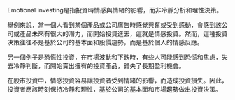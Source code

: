 

Emotional investing是指投資時情感與情緒的影響，而非冷靜分析和理性決策。

舉例來說，當一個人看到某個產品或公司廣告時感覺興奮或受到感動，會感到該公司或產品未來有很大的潛力，而開始投資進去，這就是情感投資。然而，這種投資決策往往不是基於公司的基本面和股價趨勢，而是基於個人的情感反應。

另一個例子是恐慌性投資，在市場波動和下跌時，有些人可能感到恐慌和焦慮，失去冷靜判斷，而開始賣出擁有的投資產品，錯失了長期盈利機會。

在股市投資中，情感投資容易讓投資者受到情緒的影響，而造成投資損失。因此，投資者應該時刻保持冷靜和理性，基於公司的基本面和市場趨勢做出投資決策。